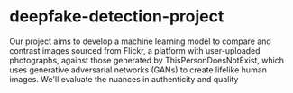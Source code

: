 # deepfake-detection-project
Our project aims to develop a machine learning model to compare and contrast images sourced from Flickr, a platform with user-uploaded photographs, against those generated by ThisPersonDoesNotExist, which uses generative adversarial networks (GANs) to create lifelike human images. We'll evaluate the nuances in authenticity and quality
